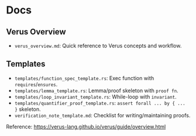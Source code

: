 # Docs

## Verus Overview
- `verus_overview.md`: Quick reference to Verus concepts and workflow.

## Templates
- `templates/function_spec_template.rs`: Exec function with `requires`/`ensures`.
- `templates/lemma_template.rs`: Lemma/proof skeleton with `proof fn`.
- `templates/loop_invariant_template.rs`: While-loop with `invariant`.
- `templates/quantifier_proof_template.rs`: `assert forall ... by { ... }` skeleton.
- `verification_note_template.md`: Checklist for writing/maintaining proofs.

Reference: https://verus-lang.github.io/verus/guide/overview.html
